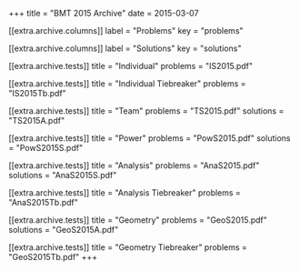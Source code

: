 +++
title = "BMT 2015 Archive"
date = 2015-03-07

[[extra.archive.columns]]
label = "Problems"
key = "problems"

[[extra.archive.columns]]
label = "Solutions"
key = "solutions"

[[extra.archive.tests]]
title = "Individual"
problems = "IS2015.pdf"

[[extra.archive.tests]]
title = "Individual Tiebreaker"
problems = "IS2015Tb.pdf"

[[extra.archive.tests]]
title = "Team"
problems = "TS2015.pdf"
solutions = "TS2015A.pdf"

[[extra.archive.tests]]
title = "Power"
problems = "PowS2015.pdf"
solutions = "PowS2015S.pdf"

[[extra.archive.tests]]
title = "Analysis"
problems = "AnaS2015.pdf"
solutions = "AnaS2015S.pdf"

[[extra.archive.tests]]
title = "Analysis Tiebreaker"
problems = "AnaS2015Tb.pdf"

[[extra.archive.tests]]
title = "Geometry"
problems = "GeoS2015.pdf"
solutions = "GeoS2015A.pdf"

[[extra.archive.tests]]
title = "Geometry Tiebreaker"
problems = "GeoS2015Tb.pdf"
+++
